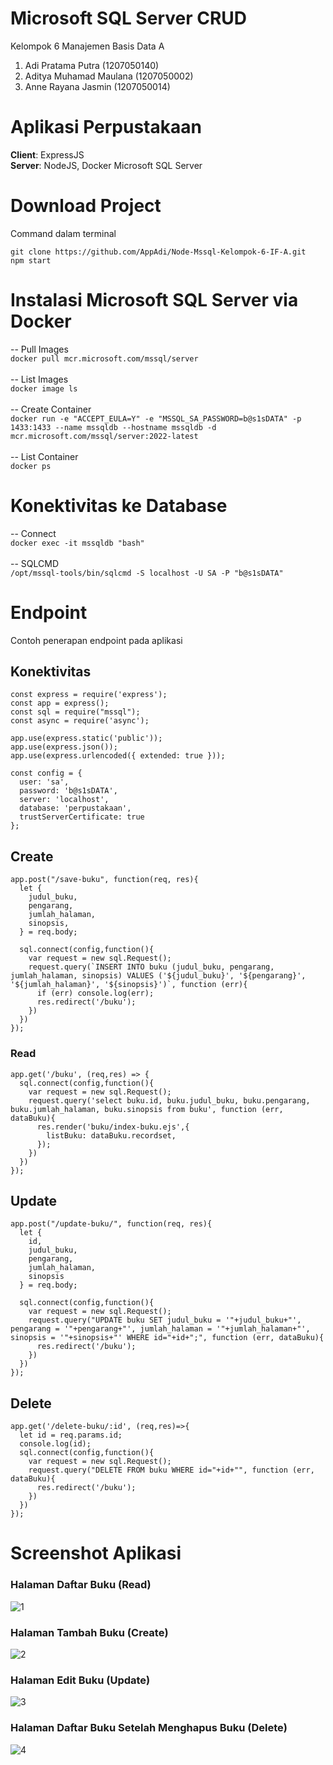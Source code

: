 # Microsoft SQL Server CRUD
Kelompok 6 Manajemen Basis Data A
1. Adi Pratama Putra (1207050140)
2. Aditya Muhamad Maulana (1207050002)
3. Anne Rayana Jasmin (1207050014)

# Aplikasi Perpustakaan 
**Client**: ExpressJS <br>
**Server**: NodeJS, Docker Microsoft SQL Server <br>

# Download Project
Command dalam terminal
```
git clone https://github.com/AppAdi/Node-Mssql-Kelompok-6-IF-A.git
npm start
```

# Instalasi Microsoft SQL Server via Docker
-- Pull Images <br>
`docker pull mcr.microsoft.com/mssql/server`<br><br>
-- List Images <br>
`docker image ls` <br><br>
-- Create Container <br>
`docker run -e "ACCEPT_EULA=Y" -e "MSSQL_SA_PASSWORD=b@s1sDATA" -p 1433:1433 --name mssqldb --hostname mssqldb -d mcr.microsoft.com/mssql/server:2022-latest`<br><br>
-- List Container<br>
`docker ps`

# Konektivitas ke Database
-- Connect <br>
`docker exec -it mssqldb "bash"`<br><br>
-- SQLCMD <br>
`/opt/mssql-tools/bin/sqlcmd -S localhost -U SA -P "b@s1sDATA"`

# Endpoint
Contoh penerapan endpoint pada aplikasi
## Konektivitas
```
const express = require('express');
const app = express();
const sql = require("mssql");
const async = require('async');

app.use(express.static('public'));
app.use(express.json());
app.use(express.urlencoded({ extended: true }));

const config = {
  user: 'sa',
  password: 'b@s1sDATA',
  server: 'localhost', 
  database: 'perpustakaan',
  trustServerCertificate: true
};
```

## Create
```
app.post("/save-buku", function(req, res){
  let {
    judul_buku,
    pengarang,
    jumlah_halaman,
    sinopsis,
  } = req.body;

  sql.connect(config,function(){
    var request = new sql.Request();
    request.query(`INSERT INTO buku (judul_buku, pengarang, jumlah_halaman, sinopsis) VALUES ('${judul_buku}', '${pengarang}', '${jumlah_halaman}', '${sinopsis}')`, function (err){
      if (err) console.log(err);
      res.redirect('/buku');
    })
  })
});
```

### Read
```
app.get('/buku', (req,res) => {
  sql.connect(config,function(){
    var request = new sql.Request();
    request.query('select buku.id, buku.judul_buku, buku.pengarang, buku.jumlah_halaman, buku.sinopsis from buku', function (err, dataBuku){
      res.render('buku/index-buku.ejs',{
        listBuku: dataBuku.recordset,
      });
    })
  })
});
```

## Update
```
app.post("/update-buku/", function(req, res){
  let {
    id,
    judul_buku,
    pengarang,
    jumlah_halaman,
    sinopsis
  } = req.body;

  sql.connect(config,function(){
    var request = new sql.Request();
    request.query("UPDATE buku SET judul_buku = '"+judul_buku+"', pengarang = '"+pengarang+"', jumlah_halaman = '"+jumlah_halaman+"', sinopsis = '"+sinopsis+"' WHERE id="+id+";", function (err, dataBuku){
      res.redirect('/buku');
    })
  })
});
```

## Delete
```
app.get('/delete-buku/:id', (req,res)=>{
  let id = req.params.id;
  console.log(id);
  sql.connect(config,function(){
    var request = new sql.Request();
    request.query("DELETE FROM buku WHERE id="+id+"", function (err, dataBuku){
      res.redirect('/buku');
    })
  })
});
```

# Screenshot Aplikasi
### Halaman Daftar Buku (Read)
![1](https://user-images.githubusercontent.com/83355111/209463430-3c80f73d-04db-4dce-ade7-a3b5bda04505.png)
### Halaman Tambah Buku (Create)
![2](https://user-images.githubusercontent.com/83355111/209463429-6dec7cca-e688-48d3-ad31-b3e37be3673a.png)
### Halaman Edit Buku (Update)
![3](https://user-images.githubusercontent.com/83355111/209463434-122fb393-e6c2-42fa-902f-fc848e49b95b.png)
### Halaman Daftar Buku Setelah Menghapus Buku (Delete)
![4](https://user-images.githubusercontent.com/83355111/209463435-bf5040c0-7a4f-4978-b117-c9909ae74441.png)
